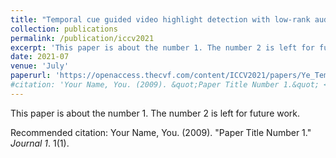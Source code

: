 ```yaml
---
title: "Temporal cue guided video highlight detection with low-rank audio-visual fusion"
collection: publications
permalink: /publication/iccv2021
excerpt: 'This paper is about the number 1. The number 2 is left for future work.'
date: 2021-07
venue: 'July'
paperurl: 'https://openaccess.thecvf.com/content/ICCV2021/papers/Ye_Temporal_Cue_Guided_Video_Highlight_Detection_With_Low-Rank_Audio-Visual_Fusion_ICCV_2021_paper.pdf'
#citation: 'Your Name, You. (2009). &quot;Paper Title Number 1.&quot; <i>Journal 1</i>. 1(1).'
---
```

This paper is about the number 1. The number 2 is left for future work.

Recommended citation: Your Name, You. (2009). "Paper Title Number 1." <i>Journal 1</i>. 1(1).